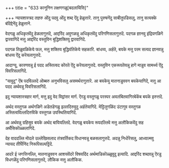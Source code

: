 +++
title = "633 कानूनिन लक्षणगळु[बदलायिसि]"

+++
न्यायशास्त्रद तज्ञरु ऒंदु पदवु ऒंदु शब्द ऎंदु हेळुत्तारॆ. तानु पुरुषनॆंदु साबीतुपडिसलु, तानु सत्यक्कॆ बंदिद्देनॆंदु हेळुत्तानॆ.

वेदगळु अधिकृतवॆंदु हेळलागुत्तदॆ, आद्दरिंद अवुगळन्नु अधिकृतवॆंदु परिगणिसलागुत्तदॆ. पदगळ ज्ञानवु इंद्रियगळिगॆ द्वारवागिदॆ मत्तु आद्दरिंद वस्तुविन बुद्धिशक्तियु द्वारवागिदॆ.

पदगळ तिळुवळिकॆये फल, मत्तु शक्तिय बुद्धिवंतिकॆये सहकारि. बांधव्य, अर्हतॆ, बयकॆ मत्तु परम सत्यद ज्ञानवन्नु बांधव्य ऎंदु करॆयलागुत्तदॆ.

आदाग्यू, कारणवन्नु ई पदद अस्तित्वद कॊरतॆ ऎंदु करॆयलागुत्तदॆ. वस्तुविन एकरूपतॆयन्नु हागॆ माडुव सामर्थ्य ऎंदु विवरिसलागिदॆ.

"यावुदु" ऎंब पदविल्लदॆ ऒब्बरु अनुभविसलु असमर्थरागुत्तारॆ. आ बयकॆयु मातनाडुववन बयकॆयागिदॆ, मत्तु आ पदद अर्थवन्नु विवरिसलागिदॆ.

इदु न्यायशास्त्रज्ञर मार्ग, मत्तु इदु वेद विद्वांसर मार्ग. ऎरडु वस्तुगळु परस्पर अवलंबितवागिरबेकॆंब बयकॆ इरुत्तदॆ.

अर्थद वस्तुगळ अर्थगळिगॆ अडॆतडॆगळु इल्लदिरुवुदु अर्हतॆयागिदॆ. मॆट्टिलुगळिंद उंटागुव वस्तुगळ अस्तित्वविल्लदिरुविकॆ वस्तुगळ उपस्थितियागिदॆ.

आ अर्थवन्नु ग्रहिसुव बयकॆ अर्थद बायियल्लिदॆ. वेदगळु बयकॆय रूपदल्लिवॆ मत्तु अलौकिकवॆंदु सह अर्थैसिकॊळ्ळलागिदॆ.

देह वाददल्लि मॊदले उल्लेखिसलाद तंत्रवर्तिकद विधानवन्नु बळसलागुत्तदॆ. अदन्नु निर्धरिसलु, आध्यात्मवु न्यायद तीर्पिनिंद निरूपिसल्पट्टिदॆ.

आदरॆ ई जगत्तिनल्लि, मातनाडुववन आशयवॆंदरॆ विषयदिंद अर्थमाडिकॊळ्ळुवुदु इत्यादि. आद्दरिंद शब्दवन्नु ऎरडु विधगळॆंदु परिगणिसलागुत्तदॆ, लौकिक मत्तु अलौकिक.

